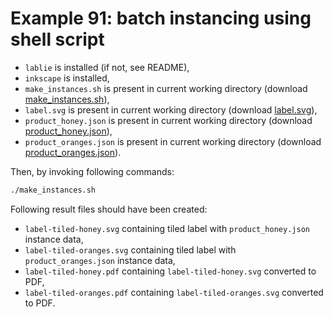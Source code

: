 # Example 91: batch instancing using shell script

* `lablie` is installed (if not, see README),
* `inkscape` is installed,
* `make_instances.sh` is present in current working directory (download [make_instances.sh](make_instances.sh)),
* `label.svg` is present in current working directory (download [label.svg](label.svg)),
* `product_honey.json` is present in current working directory (download [product_honey.json](product_honey.json)),
* `product_oranges.json` is present in current working directory (download [product_oranges.json](product_oranges.json)).

Then, by invoking following commands:

```bash
./make_instances.sh
```

Following result files should have been created:

* `label-tiled-honey.svg` containing tiled label with `product_honey.json` instance data,
* `label-tiled-oranges.svg` containing tiled label with `product_oranges.json` instance data,
* `label-tiled-honey.pdf` containing `label-tiled-honey.svg` converted to PDF,
* `label-tiled-oranges.pdf` containing `label-tiled-oranges.svg` converted to PDF.
